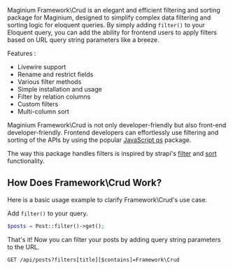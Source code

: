 Maginium Framework\\Crud is an elegant and efficient filtering and sorting package for Maginium, designed to simplify complex data filtering and sorting logic for eloquent queries. By simply adding `filter()` to your Eloquent query, you can add the ability for frontend users to apply filters based on URL query string parameters like a breeze.

Features :

* Livewire support
* Rename and restrict fields
* Various filter methods
* Simple installation and usage
* Filter by relation columns
* Custom filters
* Multi-column sort

Maginium Framework\\Crud is not only developer-friendly but also front-end developer-friendly. Frontend developers can effortlessly use filtering and sorting of the APIs by using the popular [JavaScript qs](https://www.npmjs.com/package/qs) package.

The way this package handles filters is inspired by strapi's [filter](https://docs.strapi.io/dev-docs/api/rest/filters-locale-publication#filtering) and [sort](https://docs.strapi.io/dev-docs/api/rest/sort-pagination#sorting) functionality.

## How Does Framework\\Crud Work?

Here is a basic usage example to clarify Framework\\Crud's use case.

Add `filter()` to your query.

```php
$posts = Post::filter()->get();

```

That's it! Now you can filter your posts by adding query string parameters to the URL.

```
GET /api/posts?filters[title][$contains]=Framework\Crud

```